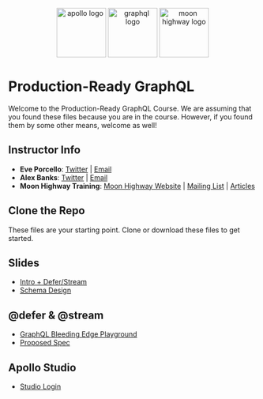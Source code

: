 <p align="center">
<img src="https://cdn.worldvectorlogo.com/logos/apollo-graphql-compact.svg" width="100" alt="apollo logo" />
<img src="https://upload.wikimedia.org/wikipedia/commons/thumb/1/17/GraphQL_Logo.svg/512px-GraphQL_Logo.svg.png" width="100" alt="graphql logo"/>
<img src="https://i.imgur.com/migo24P.png" width="100" alt="moon highway logo"/>
</p>

# Production-Ready GraphQL 

Welcome to the Production-Ready GraphQL Course. We are assuming that you found these files because you are in the course. However, if you found them by some other means, welcome as well!

## Instructor Info

- **Eve Porcello**: [Twitter](https://twitter.com/eveporcello) | [Email](mailto:eve@moonhighway.com)
- **Alex Banks**: [Twitter](https://twitter.com/moontahoe) | [Email](mailto:alex@moonhighway.com)
- **Moon Highway Training**: [Moon Highway Website](https://www.moonhighway.com) | [Mailing List](http://bit.ly/moonhighway) | [Articles](https://www.moonhighway.com/articles)

## Clone the Repo

These files are your starting point. Clone or download these files to get started.

## Slides

- [Intro + Defer/Stream](https://slides.com/moonhighway/production-ready-graphql/)
- [Schema Design](https://slides.com/moonhighway/schema-design-iterations)

## @defer & @stream

- [GraphQL Bleeding Edge Playground](https://github.com/n1ru4l/graphql-bleeding-edge-playground)
- [Proposed Spec](https://github.com/graphql/graphql-spec/pull/742)

## Apollo Studio

- [Studio Login](https://studio.apollographql.com/)
